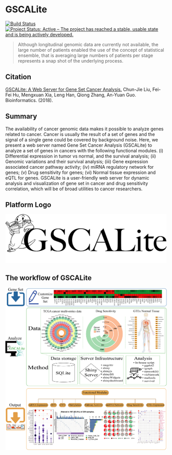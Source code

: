 # GSCALite

[![Build Status](https://travis-ci.org/GuoBioinfoLab/GSCALite.svg?branch=dev)](https://travis-ci.org/GuoBioinfoLab/GSCALite)
[![Project Status: Active – The project has reached a stable, usable state and is being actively developed.](http://www.repostatus.org/badges/latest/active.svg)](https://github.com/GuoBioinfoLab/GSCALite)

> Although longitudinal genomic data are currently not available, the large number of patients enabled the use of the concept of statistical ensemble, that is averaging large numbers of patients per stage represents a snap shot of the underlying process.

## Citation
[GSCALite: A Web Server for Gene Set Cancer Analysis.](https://academic.oup.com/bioinformatics/advance-article/doi/10.1093/bioinformatics/bty411/5001392) Chun-Jie Liu,  Fei-Fei Hu,  Mengxuan Xia,  Leng Han,  Qiong Zhang,  An-Yuan Guo. Bioinformatics. (2018).

## Summary
The availability of cancer genomic data makes it possible to analyze genes related to cancer. Cancer is usually the result of a set of genes and the signal of a single gene could be covered by background noise. Here, we present a web server named Gene Set Cancer Analysis (GSCALite) to analyze a set of genes in cancers with the following functional modules. (i) Differential expression in tumor vs normal, and the survival analysis; (ii) Genomic variations and their survival analysis; (iii) Gene expression associated cancer pathway activity; (iv) miRNA regulatory network for genes; (v) Drug sensitivity for genes; (vi) Normal tissue expression and eQTL for genes. GSCALite is a user-friendly web server for dynamic analysis and visualization of gene set in cancer and drug sensitivity correlation, which will be of broad utilities to cancer researchers.

## Platform Logo
![GSCA logo](www/imgs/01.GSCA_logo_01.png)

## The workflow of GSCALite
![GSCA pipeline](www/imgs/Figure-1_Schema_of_GSCALite.png)
